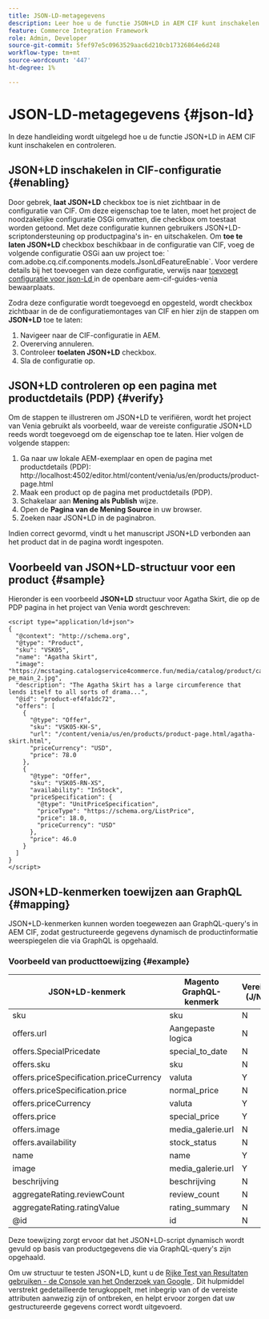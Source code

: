 ```yaml
---
title: JSON-LD-metagegevens
description: Leer hoe u de functie JSON+LD in AEM CIF kunt inschakelen en controleren.
feature: Commerce Integration Framework
role: Admin, Developer
source-git-commit: 5fef97e5c0963529aac6d210cb17326864e6d248
workflow-type: tm+mt
source-wordcount: '447'
ht-degree: 1%

---
```



# JSON-LD-metagegevens {#json-ld}

In deze handleiding wordt uitgelegd hoe u de functie JSON+LD in AEM CIF kunt inschakelen en controleren.

## JSON+LD inschakelen in CIF-configuratie {#enabling}

Door gebrek, **laat JSON+LD** checkbox toe is niet zichtbaar in de configuratie van CIF. Om deze eigenschap toe te laten, moet het project de noodzakelijke configuratie OSGi omvatten, die checkbox om toestaat worden getoond. Met deze configuratie kunnen gebruikers JSON+LD-scriptondersteuning op productpagina&#39;s in- en uitschakelen.
Om **toe te laten JSON+LD** checkbox beschikbaar in de configuratie van CIF, voeg de volgende configuratie OSGi aan uw project toe: &grave;
com.adobe.cq.cif.components.models.JsonLdFeatureEnable&grave;.
Voor verdere details bij het toevoegen van deze configuratie, verwijs naar [ toevoegt configuratie voor json-Ld ](https://github.com/adobe/aem-cif-guides-venia/blob/main/ui.config/src/main/content/jcr_root/apps/venia/osgiconfig/config/com.adobe.cq.cif.components.models.JsonLdFeatureEnable.cfg.json) in de openbare aem-cif-guides-venia bewaarplaats.

Zodra deze configuratie wordt toegevoegd en opgesteld, wordt checkbox zichtbaar in de de configuratiemontages van CIF en hier zijn de stappen om **JSON+LD** toe te laten:

1. Navigeer naar de CIF-configuratie in AEM.
1. Overerving annuleren.
1. Controleer **toelaten JSON+LD** checkbox.
1. Sla de configuratie op.

## JSON+LD controleren op een pagina met productdetails (PDP) {#verify}

Om de stappen te illustreren om JSON+LD te verifiëren, wordt het project van Venia gebruikt als voorbeeld, waar de vereiste configuratie JSON+LD reeds wordt toegevoegd om de eigenschap toe te laten. Hier volgen de volgende stappen:

1. Ga naar uw lokale AEM-exemplaar en open de pagina met productdetails (PDP): http://localhost:4502/editor.html/content/venia/us/en/products/product-page.html
1. Maak een product op de pagina met productdetails (PDP).
1. Schakelaar aan **Mening als Publish** wijze.
1. Open de **Pagina van de Mening Source** in uw browser.
1. Zoeken naar JSON+LD in de paginabron.

Indien correct gevormd, vindt u het manuscript JSON+LD verbonden aan het product dat in de pagina wordt ingespoten.

## Voorbeeld van JSON+LD-structuur voor een product {#sample}

Hieronder is een voorbeeld **JSON+LD** structuur voor Agatha Skirt, die op de PDP pagina in het project van Venia wordt geschreven:

```
<script type="application/ld+json">
{
  "@context": "http://schema.org",
  "@type": "Product",
  "sku": "VSK05",
  "name": "Agatha Skirt",
  "image": "https://mcstaging.catalogservice4commerce.fun/media/catalog/product/cache/926ea6fc2ad48a7202ff4587b6c2768e/v/s/vsk05-pe_main_2.jpg",
  "description": "The Agatha Skirt has a large circumference that lends itself to all sorts of drama...",
  "@id": "product-ef4fa1dc72",
  "offers": [
    {
      "@type": "Offer",
      "sku": "VSK05-KH-S",
      "url": "/content/venia/us/en/products/product-page.html/agatha-skirt.html",
      "priceCurrency": "USD",
      "price": 78.0
    },
    {
      "@type": "Offer",
      "sku": "VSK05-RN-XS",
      "availability": "InStock",
      "priceSpecification": {
        "@type": "UnitPriceSpecification",
        "priceType": "https://schema.org/ListPrice",
        "price": 18.0,
        "priceCurrency": "USD"
      },
      "price": 46.0
    }
  ]
}
</script>
```

## JSON+LD-kenmerken toewijzen aan GraphQL {#mapping}

JSON+LD-kenmerken kunnen worden toegewezen aan GraphQL-query&#39;s in AEM CIF, zodat gestructureerde gegevens dynamisch de productinformatie weerspiegelen die via GraphQL is opgehaald.

### Voorbeeld van producttoewijzing {#example}

| JSON+LD-kenmerk | Magento GraphQL-kenmerk | Vereist (J/N) |
|---------------------------------|-------------------|---|
| sku | sku | N |
| offers.url | Aangepaste logica | N |
| offers.SpecialPricedate | special_to_date | N |
| offers.sku | sku | N |
| offers.priceSpecification.priceCurrency | valuta | Y |
| offers.priceSpecification.price | normal_price | N |
| offers.priceCurrency | valuta | Y |
| offers.price | special_price | Y |
| offers.image | media_galerie.url | N |
| offers.availability | stock_status | N |
| name | name | Y |
| image | media_galerie.url | Y |
| beschrijving | beschrijving | N |
| aggregateRating.reviewCount | review_count | N |
| aggregateRating.ratingValue | rating_summary | N |
| @id | id | N |

Deze toewijzing zorgt ervoor dat het JSON+LD-script dynamisch wordt gevuld op basis van productgegevens die via GraphQL-query&#39;s zijn opgehaald.

Om uw structuur te testen JSON+LD, kunt u de [ Rijke Test van Resultaten gebruiken - de Console van het Onderzoek van Google ](https://search.google.com/test/rich-results/result?id=wtU3LVIEM8H7Aaf5qqK9qw). Dit hulpmiddel verstrekt gedetailleerde terugkoppelt, met inbegrip van of de vereiste attributen aanwezig zijn of ontbreken, en helpt ervoor zorgen dat uw gestructureerde gegevens correct wordt uitgevoerd.
